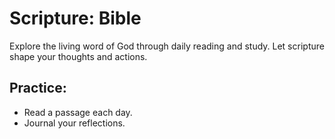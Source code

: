 # Scripture: Bible

Explore the living word of God through daily reading and study. Let scripture shape your thoughts and actions.

## Practice:
- Read a passage each day.
- Journal your reflections.
